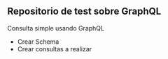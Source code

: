 ## Repositorio de test sobre GraphQL

Consulta simple usando GraphQL

- Crear Schema
- Crear consultas a realizar